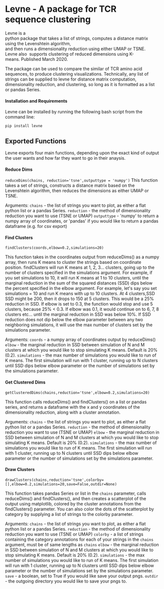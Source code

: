 # Levne - A package for TCR sequence clustering

Levne is a python package that takes a list of strings, computes a distance matrix using the Levenshtein algorithm, and then runs a dimensionality reduction using either UMAP or TSNE.  Levne also  supports clustering of reduced dimensions using K-means. Published March 2020. 

The package can be used to compare the similar of TCR amino acid sequences, to produce clustering visualizations. Technically, any list of strings can be supplied to levne for distance matrix computation, dimensionality reduction, and clustering, so long as it is formatted as a list or pandas Series.

#### Installation and Requirements

Levne can be installed by running the following bash script from the command line:

```pip install levne```

## Exported Functions
Levne exports four main functions, depending upon the exact kind of output the user wants and how far they want to go in their anaysis. 

#### Reduce Dims
```reduceDims(chains, reduction='tsne',outputtype = 'numpy')```
This function takes a set of strings, constructs a distance matrix based on the Levenshtein algorithm, then reduces the dimensions as either UMAP or TSNE.

Arguments:
```chains```  - the list of strings you want to plot, as either a flat python list or a pandas Series.
```reduction``` - the method of dimensionality reduction you want to use (TSNE or UMAP)
```outputtype``` - 'numpy' to return a numpy array of coordinates, or 'pandas' if you would like to return a pandas dataframe (e.g. for csv export) 

#### Find Clusters
```findClusters(coords,elbow=0.2,simulations=20)```

This function takes in the coordinates output from reduceDims() as a numpy array, then runs K means to cluster the strings based on coordinate position. findClusters will run K means at
1, 2, 3... clusters, going up to the number of clusters specified in the simulations argument. For example, if you set simulations to 10, it will run K means at 1 to 10 clusters, until the marginal 
reduction in the sum of the squared distances (SSD) dips below the percent specified in the elbow argument. For example, let's say you set simulations = 10 and run K means with up to 10 clusters. At 4 clusters,SSD SSD might be 200, then it drops to 150 at 5 clusters. This would be a 25% reduction in SSD. If elbow is set to 0.3, the function would stop and use 5 clusters, because 25% < 0.3. If elbow was 0.1, it would continue on to 6, 7, 8 clusters etc... until the marginal reduction in SSD was below 10%. If SSD reduction does not dip below the elbow parameter between any two neighboring simulations, it will use the max number of clusters set by the simulations parameter.

Arguments:
```coords``` -  a numpy array of coordinates output by reduceDims()
```elbow``` -  the marginal reduction in SSD between simulation of N and M clusters at which you would like to stop simulating K means. Default is 20% (0.2).
```simulations``` - the max number of simulations you would like to run of K means. The first simulation will run with 1 cluster, running up to N clusters until SSD dips below elbow parameter or the number of simulations set by the simulations parameter.

#### Get Clustered Dims
```getClusteredDims(chains,reduction='tsne',elbow=0.2,simulations=20)```

This function calls reduceDims() and findClusters() on a list or pandas series, and returns a dataframe with the x and y coordinates of the dimensionality reduction, along with a cluster annotation.

Arguments:
```chains```  - the list of strings you want to plot, as either a flat python list or a pandas Series.
```reduction``` - the method of dimensionality reduction you want to use (TSNE or UMAP)
```elbow``` -  the marginal reduction in SSD between simulation of N and M clusters at which you would like to stop simulating K means. Default is 20% (0.2).
```simulations``` - the max number of simulations you would like to run of K means. The first simulation will run with 1 cluster, running up to N clusters until SSD dips below elbow parameter or the number of simulations set by the simulations parameter.


#### Draw Clusters
```drawClusters(chains,reduction='tsne',colorby=[],elbow=0.2,simulations=20,save=False,outdir=None)```

This function takes pandas Series or list in the ```chains``` parameter, calls reduceDims() and findClusters(), and then creates a scatterplot of the output using matplotlib, colored by the cluster annotations from the findClusters() parameter. You can also color the dots of the scatterplot by category by supplying a list of strings to the colorby parameter. 

Arguments:
```chains```  - the list of strings you want to plot, as either a flat python list or a pandas Series.
```reduction``` - the method of dimensionality reduction you want to use (TSNE or UMAP)
```colorby``` - a list of strings containing the category annotations for each of your strings in the ```chains``` argument, must be of same lengths as ```chains```
```elbow``` -  the marginal reduction in SSD between simulation of N and M clusters at which you would like to stop simulating K means. Default is 20% (0.2).
```simulations``` - the max number of simulations you would like to run of K means. The first simulation will run with 1 cluster, running up to N clusters until SSD dips below elbow parameter or the number of simulations set by the simulations parameter.
```save``` - a boolean, set to True if you would like save your output pngs.
```outdir``` - the outgoing directory you would like to save your pngs to. 

